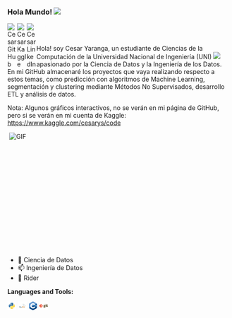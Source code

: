 ### Hola Mundo! <img src="https://media.giphy.com/media/hvRJCLFzcasrR4ia7z/giphy.gif" width="25px">

<a href="https://github.com/cesar-yaranga">
  <img align="left" alt="Cesar GitHub" width="22px" src="https://camo.githubusercontent.com/b079fe922f00c4b86f1b724fbc2e8141c468794ce8adbc9b7456e5e1ad09c622/68747470733a2f2f6564656e742e6769746875622e696f2f537570657254696e7949636f6e732f696d616765732f7376672f6769746875622e737667" />
</a>

<a href="https://www.kaggle.com/cesarys/code">
  <img align="left" alt="Cesar Kaggle" width="22px" src="https://camo.githubusercontent.com/96313f84e4c257e753560f701e77c29697410d36bbd327294980f90451fcb1bc/68747470733a2f2f6564656e742e6769746875622e696f2f537570657254696e7949636f6e732f696d616765732f7376672f6b6167676c652e737667" />
</a>

<a href="https://www.linkedin.com/in/julio-cesar-yaranga-sante-aa9932179/">
  <img align="left" alt="Cesar LinkedIn" width="22px" src="https://camo.githubusercontent.com/c8a9c5b414cd812ad6a97a46c29af67239ddaeae08c41724ff7d945fb4c047e5/68747470733a2f2f6564656e742e6769746875622e696f2f537570657254696e7949636f6e732f696d616765732f7376672f6c696e6b6564696e2e737667" />
</a>

<br />
<br />

Hola! soy Cesar Yaranga, un estudiante de Ciencias de la Computación de la Universidad Nacional de Ingeniería (UNI)  <img src="https://upload.wikimedia.org/wikipedia/commons/f/f7/Uni-logo_transparente_granate.png" width="25px"> apasionado por la Ciencia de Datos y la Ingeniería de los Datos. En mi GitHub almacenaré los proyectos que vaya realizando respecto a estos temas, como predicción con algoritmos de Machine Learning, segmentación y clustering mediante Métodos No Supervisados, desarrollo ETL y análisis de datos.

Nota: Algunos gráficos interactivos, no se verán en mi página de GitHub, pero si se verán en mi cuenta de Kaggle: https://www.kaggle.com/cesarys/code


  <img align="right" alt="GIF" src="https://static01.nyt.com/images/2018/10/19/business/19AIcover-illo/19AIcover-illo-jumbo-v5.gif" width="500" height="280" />
  
- 💬 Ciencia de Datos
- 📫 Ingeniería de Datos
- 📝 Rider

**Languages and Tools:**  

<code><img height="20" src="https://raw.githubusercontent.com/github/explore/80688e429a7d4ef2fca1e82350fe8e3517d3494d/topics/python/python.png"></code>
<code><img height="20" src="https://raw.githubusercontent.com/github/explore/80688e429a7d4ef2fca1e82350fe8e3517d3494d/topics/mysql/mysql.png"></code>
<code><img height="20" src="https://raw.githubusercontent.com/github/explore/80688e429a7d4ef2fca1e82350fe8e3517d3494d/topics/cpp/cpp.png"></code>
<code><img height="20" src="https://raw.githubusercontent.com/github/explore/80688e429a7d4ef2fca1e82350fe8e3517d3494d/topics/git/git.png"></code>




